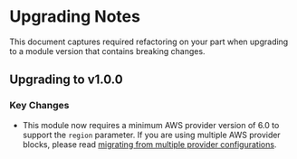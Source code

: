 # Upgrading Notes

This document captures required refactoring on your part when upgrading to a module version that contains breaking changes.

## Upgrading to v1.0.0

### Key Changes

- This module now requires a minimum AWS provider version of 6.0 to support the `region` parameter. If you are using multiple AWS provider blocks, please read [migrating from multiple provider configurations](https://registry.terraform.io/providers/hashicorp/aws/latest/docs/guides/enhanced-region-support#migrating-from-multiple-provider-configurations).
